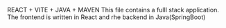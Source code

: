 REACT + VITE + JAVA + MAVEN
This file contains a fulll stack application. The frontend is written in React and rhe backend in Java(SpringBoot)
